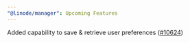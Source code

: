 ```yaml
---
"@linode/manager": Upcoming Features
---
```


Added capability to save & retrieve user preferences ([#10624](https://github.com/linode/manager/pull/10624))
